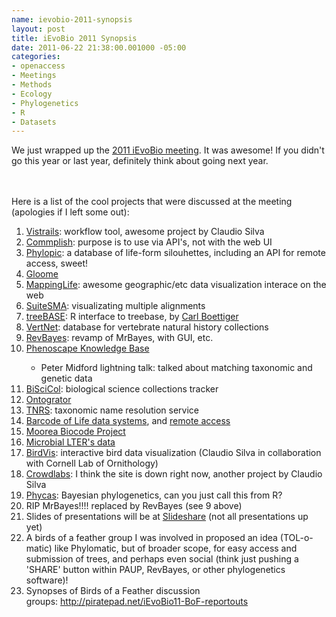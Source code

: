 ```yaml
--- 
name: ievobio-2011-synopsis
layout: post
title: iEvoBio 2011 Synopsis
date: 2011-06-22 21:38:00.001000 -05:00
categories: 
- openaccess
- Meetings
- Methods
- Ecology
- Phylogenetics
- R
- Datasets
---
```

We just wrapped up the <a href="http://ievobio.org/">2011 iEvoBio meeting</a>. It was awesome! If you didn't go this year or last year, definitely think about going next year.<br /><div><br /></div><div><br /></div><div>Here is a list of the cool projects that were discussed at the meeting (apologies if I left some out):</div><div><ol><li><a href="http://vistrails.org/index.php/Main_Page">Vistrails</a>: workflow tool, awesome project by Claudio Silva</li><li><a href="http://www.commplish.com/">Commplish</a>: purpose is to use via API's, not with the web UI</li><li><a href="http://phylopic.org/">Phylopic</a>: a database of life-form silouhettes, including an API for remote access, sweet!</li><li><a href="http://gloome.tau.ac.il/">Gloome</a></li><li><a href="http://www.mappinglife.org/">MappingLife</a>: awesome geographic/etc data visualization interace on the web</li><li><a href="http://bioinfolab.unl.edu/~canderson/SuiteMSA/">SuiteSMA</a>: visualizating multiple alignments</li><li><a href="https://github.com/cboettig/treeBASE">treeBASE</a>: R interface to treebase, by <a href="http://www.carlboettiger.info/">Carl Boettiger</a></li><li><a href="http://vertnet.org/index.php">VertNet</a>: database for vertebrate natural history collections</li><li><a href="http://sourceforge.net/projects/revbayes/">RevBayes</a>: revamp of MrBayes, with GUI, etc.&nbsp;</li><li><a href="https://www.phenoscape.org/wiki/Main_Page">Phenoscape Knowledge Base</a></li><ul><li>Peter Midford lightning talk: talked about matching taxonomic and genetic data</li></ul><li><a href="http://biscicol.blogspot.com/p/biscicol-prototype.html">BiSciCol</a>: biological science collections tracker</li><li><a href="http://www.ontogrator.org/">Ontogrator</a>&nbsp;</li><li><a href="http://tnrs.iplantcollaborative.org/">TNRS</a>: taxonomic name resolution service</li><li><a href="http://www.boldsystems.org/views/login.php">Barcode of Life data systems</a>, and <a href="http://services.boldsystems.org/">remote access</a></li><li><a href="http://www.mooreabiocode.org/about">Moorea Biocode Project</a></li><li><a href="http://amarallab.mbl.edu/mirada/mirada.html">Microbial LTER's data</a></li><li><a href="http://birdvis.org/">BirdVis</a>: interactive bird data visualization (Claudio Silva&nbsp;in collaboration with Cornell Lab of Ornithology)</li><li><a href="http://www.crowdlabs.org/">Crowdlabs</a>: I think the site is down right now, another project by Claudio Silva</li><li><a href="http://hydrodictyon.eeb.uconn.edu/projects/phycas/index.php/Phycas_Home">Phycas</a>: Bayesian phylogenetics, can you just call this from R?</li><li>RIP MrBayes!!!! replaced by RevBayes (see 9 above)</li><li>Slides of presentations will be at&nbsp;<a href="http://www.slideshare.net/event/ievobio11">Slideshare</a> (not all presentations up yet) &nbsp; &nbsp; &nbsp; &nbsp; &nbsp;</li><li>A birds of a feather group I was involved in proposed an idea (TOL-o-matic) like Phylomatic, but of broader scope, for easy access and submission of trees, and perhaps even social (think just pushing a 'SHARE' button within PAUP, RevBayes, or other phylogenetics software)!&nbsp;</li><li>Synopses of Birds of a Feather discussion groups:&nbsp;<a href="http://piratepad.net/iEvoBio11-BoF-reportouts">http://piratepad.net/iEvoBio11-BoF-reportouts</a></li></ol></div>
